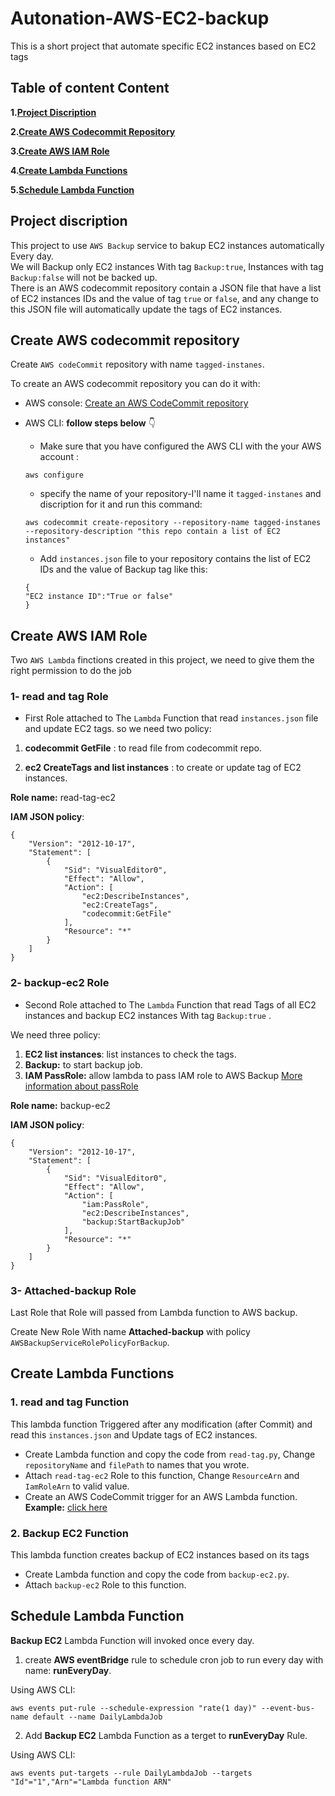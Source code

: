 # Autonation-AWS-EC2-backup
This is a short project that automate specific EC2 instances based on EC2 tags


## Table of content Content
**1.[Project Discription](#project-discription)**<br>

**2.[Create AWS Codecommit Repository](#create-aws-codecommit-repository)**<br>

**3.[Create AWS IAM Role](#create-aws-iam-role)**<br>

**4.[Create Lambda Functions](#create-lambda-functions)**<br>

**5.[Schedule Lambda Function](#schedule-lambda-function)**<br>


## Project discription

This project to use `AWS Backup` service to bakup EC2 instances automatically Every day.
<br>
We will Backup only EC2 instances With tag `Backup:true`, Instances with tag `Backup:false` will not be backed up.
<br>
There is an AWS codecommit repository contain a JSON file that have a list of EC2 instances IDs and the value of tag `true` or `false`, and any change to this JSON file will automatically update the tags of EC2 instances.

## Create AWS codecommit repository

Create `AWS codeCommit` repository with name `tagged-instanes`.

To create an AWS codecommit repository you can do it with:
- AWS console: [Create an AWS CodeCommit repository
](https://docs.aws.amazon.com/codecommit/latest/userguide/how-to-create-repository.html#how-to-create-repository-cli)
- AWS CLI: **follow steps below** 👇 
    
    * Make sure that you have configured the AWS CLI with the your AWS account :
    ``` 
    aws configure
    ```
    * specify the name of your repository-I'll name it `tagged-instanes` and discription for it and run this command:
    
    
    ```
    aws codecommit create-repository --repository-name tagged-instanes --repository-description "this repo contain a list of EC2 instances"
    ```
    * Add `instances.json` file to your repository contains the list of EC2 IDs and the value of Backup tag like this:
    ```
    {
    "EC2 instance ID":"True or false" 
    }
    ```
    
## Create AWS IAM Role

Two `AWS Lambda` finctions created in this project, we need to give them the right permission to do the job

### 1- read and tag Role
* First Role attached to The `Lambda` Function that read `instances.json` file and update EC2 tags. so we need two policy:
1. **codecommit GetFile** : to read file from codecommit repo.

2. **ec2 CreateTags and list instances** : to create or update tag of EC2 instances.

**Role name:** read-tag-ec2

**IAM JSON policy**:
```
{
    "Version": "2012-10-17",
    "Statement": [
        {
            "Sid": "VisualEditor0",
            "Effect": "Allow",
            "Action": [
                "ec2:DescribeInstances",
                "ec2:CreateTags",
                "codecommit:GetFile"
            ],
            "Resource": "*"
        }
    ]
}
```

### 2- backup-ec2 Role
* Second Role attached to The `Lambda` Function that read Tags of all EC2 instances and backup EC2 instances With tag `Backup:true` .

 We need three policy:
 1. **EC2 list instances**: list instances to check the tags.
 2. **Backup:** to start backup job.
 3. **IAM PassRole:** allow lambda to pass IAM role to AWS Backup [More information about passRole](https://docs.aws.amazon.com/iot/latest/developerguide/pass-role.html)

 **Role name:** backup-ec2

**IAM JSON policy**:
```
{
    "Version": "2012-10-17",
    "Statement": [
        {
            "Sid": "VisualEditor0",
            "Effect": "Allow",
            "Action": [
                "iam:PassRole",
                "ec2:DescribeInstances",
                "backup:StartBackupJob"
            ],
            "Resource": "*"
        }
    ]
}
```
### 3- Attached-backup Role

Last Role that Role will passed from Lambda function to AWS backup.

Create New Role With name **Attached-backup** with policy `AWSBackupServiceRolePolicyForBackup`.



## Create Lambda Functions


### 1. read and tag Function
This lambda function Triggered after any modification (after Commit) and read this `instances.json` and Update tags of EC2 instances.
 - Create Lambda function and copy the code from `read-tag.py`, Change `repositoryName` and `filePath` to names that you wrote.
 - Attach `read-tag-ec2` Role to this function, Change `ResourceArn` and `IamRoleArn` to valid value.
 - Create an AWS CodeCommit trigger for an AWS Lambda function. **Example:** [click here](https://docs.aws.amazon.com/codecommit/latest/userguide/how-to-notify-lambda.html)

### 2. Backup EC2 Function
This lambda function creates backup of EC2 instances based on its tags
 - Create Lambda function and copy the code from `backup-ec2.py`.
 - Attach `backup-ec2` Role to this function.

## Schedule Lambda Function

**Backup EC2** Lambda Function will invoked once every day.
1. create **AWS eventBridge** rule to schedule cron job to run every day with name: **runEveryDay**.

Using AWS CLI:
```  
aws events put-rule --schedule-expression "rate(1 day)" --event-bus-name default --name DailyLambdaJob

```
2. Add **Backup EC2** Lambda Function as a terget to **runEveryDay** Rule.

Using AWS CLI:
```
aws events put-targets --rule DailyLambdaJob --targets "Id"="1","Arn"="Lambda function ARN"
```
